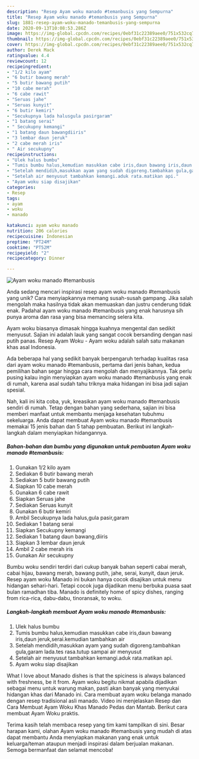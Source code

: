 ```yaml
---
description: "Resep Ayam woku manado #temanbusis yang Sempurna"
title: "Resep Ayam woku manado #temanbusis yang Sempurna"
slug: 1881-resep-ayam-woku-manado-temanbusis-yang-sempurna
date: 2020-09-13T10:08:53.286Z
image: https://img-global.cpcdn.com/recipes/0ebf31c22389aee0/751x532cq70/ayam-woku-manado-temanbusis-foto-resep-utama.jpg
thumbnail: https://img-global.cpcdn.com/recipes/0ebf31c22389aee0/751x532cq70/ayam-woku-manado-temanbusis-foto-resep-utama.jpg
cover: https://img-global.cpcdn.com/recipes/0ebf31c22389aee0/751x532cq70/ayam-woku-manado-temanbusis-foto-resep-utama.jpg
author: Derek Mack
ratingvalue: 4.4
reviewcount: 12
recipeingredient:
- "1/2 kilo ayam"
- "6 butir bawang merah"
- "5 butir bawang putih"
- "10 cabe merah"
- "6 cabe rawit"
- "Seruas jahe"
- "Seruas kunyit"
- "6 butir kemiri"
- "Secukupnya lada halusgula pasirgaram"
- "1 batang serai"
- " Secukupny kemangi"
- "1 batang daun bawangdiiris"
- "3 lembar daun jeruk"
- "2 cabe merah iris"
- " Air secukupny"
recipeinstructions:
- "Ulek halus bumbu"
- "Tumis bumbu halus,kemudian masukkan cabe iris,daun bawang iris,daun jeruk,serai.kemudian tambahkan air"
- "Setelah mendidih,masukkan ayam yang sudah digoreng.tambahkan gula,garam lada.tes rasa.tutup sampai air menyusut"
- "Setelah air menyusut tambahkan kemangi.aduk rata.matikan api."
- "Ayam woku siap disajikan"
categories:
- Resep
tags:
- ayam
- woku
- manado

katakunci: ayam woku manado 
nutrition: 206 calories
recipecuisine: Indonesian
preptime: "PT24M"
cooktime: "PT52M"
recipeyield: "2"
recipecategory: Dinner

---
```



![Ayam woku manado #temanbusis](https://img-global.cpcdn.com/recipes/0ebf31c22389aee0/751x532cq70/ayam-woku-manado-temanbusis-foto-resep-utama.jpg)

Anda sedang mencari inspirasi resep ayam woku manado #temanbusis yang unik? Cara menyiapkannya memang susah-susah gampang. Jika salah mengolah maka hasilnya tidak akan memuaskan dan justru cenderung tidak enak. Padahal ayam woku manado #temanbusis yang enak harusnya sih punya aroma dan rasa yang bisa memancing selera kita.

Ayam woku biasanya dimasak hingga kuahnya mengental dan sedikit menyusut. Sajian ini adalah lauk yang sangat cocok bersanding dengan nasi putih panas. Resep Ayam Woku - Ayam woku adalah salah satu makanan khas asal Indonesia.

Ada beberapa hal yang sedikit banyak berpengaruh terhadap kualitas rasa dari ayam woku manado #temanbusis, pertama dari jenis bahan, kedua pemilihan bahan segar hingga cara mengolah dan menyajikannya. Tak perlu pusing kalau ingin menyiapkan ayam woku manado #temanbusis yang enak di rumah, karena asal sudah tahu triknya maka hidangan ini bisa jadi sajian spesial.


Nah, kali ini kita coba, yuk, kreasikan ayam woku manado #temanbusis sendiri di rumah. Tetap dengan bahan yang sederhana, sajian ini bisa memberi manfaat untuk membantu menjaga kesehatan tubuhmu sekeluarga. Anda dapat membuat Ayam woku manado #temanbusis memakai 15 jenis bahan dan 5 tahap pembuatan. Berikut ini langkah-langkah dalam menyiapkan hidangannya.

<!--inarticleads1-->

##### Bahan-bahan dan bumbu yang digunakan untuk pembuatan Ayam woku manado #temanbusis:

1. Gunakan 1/2 kilo ayam
1. Sediakan 6 butir bawang merah
1. Sediakan 5 butir bawang putih
1. Siapkan 10 cabe merah
1. Gunakan 6 cabe rawit
1. Siapkan Seruas jahe
1. Sediakan Seruas kunyit
1. Gunakan 6 butir kemiri
1. Ambil Secukupnya lada halus,gula pasir,garam
1. Sediakan 1 batang serai
1. Siapkan  Secukupny kemangi
1. Sediakan 1 batang daun bawang,diiris
1. Siapkan 3 lembar daun jeruk
1. Ambil 2 cabe merah iris
1. Gunakan  Air secukupny


Bumbu woku sendiri terdiri dari cukup banyak bahan seperti cabai merah, cabai hijau, bawang merah, bawang putih, jahe, serai, kunyit, daun jeruk. Resep ayam woku Manado ini bukan hanya cocok disajikan untuk menu hidangan sehari-hari. Tetapi cocok juga dijadikan menu berbuka puasa saat bulan ramadhan tiba. Manado is definitely home of spicy dishes, ranging from rica-rica, dabu-dabu, tinoransak, to woku. 

<!--inarticleads2-->

##### Langkah-langkah membuat Ayam woku manado #temanbusis:

1. Ulek halus bumbu
1. Tumis bumbu halus,kemudian masukkan cabe iris,daun bawang iris,daun jeruk,serai.kemudian tambahkan air
1. Setelah mendidih,masukkan ayam yang sudah digoreng.tambahkan gula,garam lada.tes rasa.tutup sampai air menyusut
1. Setelah air menyusut tambahkan kemangi.aduk rata.matikan api.
1. Ayam woku siap disajikan


What I love about Manado dishes is that the spiciness is always balanced with freshness, be it from. Ayam woku begitu nikmat apabila dijadikan sebagai menu untuk warung makan, pasti akan banyak yang menyukai hidangan khas dari Manado ini. Cara membuat ayam woku belanga manado dengan resep tradisional asli manado. Video ini menjelaskan Resep dan Cara Membuat Ayam Woku Khas Manado Pedas dan Mantab. Berikut cara membuat Ayam Woku praktis. 

Terima kasih telah membaca resep yang tim kami tampilkan di sini. Besar harapan kami, olahan Ayam woku manado #temanbusis yang mudah di atas dapat membantu Anda menyiapkan makanan yang enak untuk keluarga/teman ataupun menjadi inspirasi dalam berjualan makanan. Semoga bermanfaat dan selamat mencoba!
